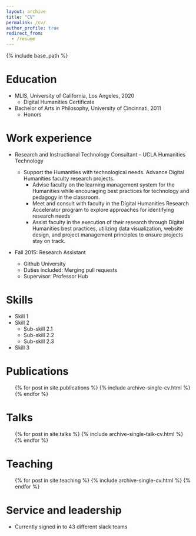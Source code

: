 ```yaml
---
layout: archive
title: "CV"
permalink: /cv/
author_profile: true
redirect_from:
  - /resume
---
```


{% include base_path %}

Education
======
* MLIS, University of California, Los Angeles, 2020
  * Digital Humanities Certificate
* Bachelor of Arts in Philosophy, University of Cincinnati, 2011
  * Honors

Work experience
======
* Research and Instructional Technology Consultant – UCLA Humanities Technology
  * Support the Humanities with technological needs. Advance Digital Humanities faculty research projects.
    * Advise faculty on the learning management system for the Humanities while encouraging best practices for technology and pedagogy in the classroom.
    * Meet and consult with faculty in the Digital Humanities Research Accelerator program to explore
approaches for identifying research needs
    * Assist faculty in the execution of their research through Digital Humanities best practices, utilizing data visualization, website design, and project management principles to ensure projects stay on track.

* Fall 2015: Research Assistant
  * Github University
  * Duties included: Merging pull requests
  * Supervisor: Professor Hub
  
Skills
======
* Skill 1
* Skill 2
  * Sub-skill 2.1
  * Sub-skill 2.2
  * Sub-skill 2.3
* Skill 3

Publications
======
  <ul>{% for post in site.publications %}
    {% include archive-single-cv.html %}
  {% endfor %}</ul>
  
Talks
======
  <ul>{% for post in site.talks %}
    {% include archive-single-talk-cv.html %}
  {% endfor %}</ul>
  
Teaching
======
  <ul>{% for post in site.teaching %}
    {% include archive-single-cv.html %}
  {% endfor %}</ul>
  
Service and leadership
======
* Currently signed in to 43 different slack teams

